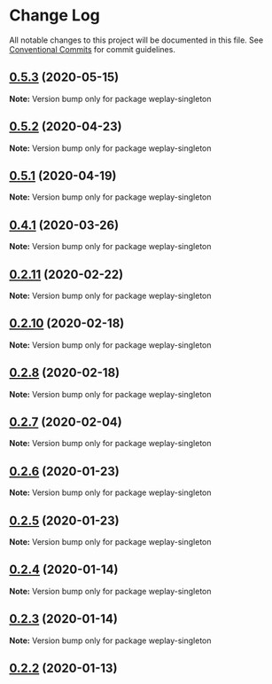 # Change Log

All notable changes to this project will be documented in this file.
See [Conventional Commits](https://conventionalcommits.org) for commit guidelines.

## [0.5.3](https://bitbucket.org/weplaymedia/frontend/compare/weplay-singleton@0.5.2...weplay-singleton@0.5.3) (2020-05-15)

**Note:** Version bump only for package weplay-singleton






## [0.5.2](https://bitbucket.org/weplaymedia/frontend/compare/weplay-singleton@0.5.1...weplay-singleton@0.5.2) (2020-04-23)

**Note:** Version bump only for package weplay-singleton






## [0.5.1](https://bitbucket.org/weplaymedia/frontend/compare/weplay-singleton@0.5.0...weplay-singleton@0.5.1) (2020-04-19)

**Note:** Version bump only for package weplay-singleton





## [0.4.1](https://bitbucket.org/weplaymedia/frontend/compare/weplay-singleton@0.4.0...weplay-singleton@0.4.1) (2020-03-26)

**Note:** Version bump only for package weplay-singleton





## [0.2.11](https://bitbucket.org/weplaymedia/frontend/compare/weplay-singleton@0.2.10...weplay-singleton@0.2.11) (2020-02-22)

**Note:** Version bump only for package weplay-singleton






## [0.2.10](https://bitbucket.org/weplaymedia/frontend/compare/weplay-singleton@0.2.7...weplay-singleton@0.2.10) (2020-02-18)

**Note:** Version bump only for package weplay-singleton





## [0.2.8](https://bitbucket.org/weplaymedia/frontend/compare/weplay-singleton@0.2.7...weplay-singleton@0.2.8) (2020-02-18)

**Note:** Version bump only for package weplay-singleton





## [0.2.7](https://bitbucket.org/weplaymedia/frontend/compare/weplay-singleton@0.2.6...weplay-singleton@0.2.7) (2020-02-04)

**Note:** Version bump only for package weplay-singleton






## [0.2.6](https://bitbucket.org/weplaymedia/frontend/compare/weplay-singleton@0.2.5...weplay-singleton@0.2.6) (2020-01-23)

**Note:** Version bump only for package weplay-singleton





## [0.2.5](https://bitbucket.org/weplaymedia/frontend/compare/weplay-singleton@0.2.4...weplay-singleton@0.2.5) (2020-01-23)

**Note:** Version bump only for package weplay-singleton





## [0.2.4](https://bitbucket.org/weplaymedia/frontend/compare/weplay-singleton@0.2.3...weplay-singleton@0.2.4) (2020-01-14)

**Note:** Version bump only for package weplay-singleton





<a name="0.2.3"></a>
## [0.2.3](https://bitbucket.org/projects/weplaymedia/repos/frontend/compare/diff?targetBranch=refs%2Ftags%2Fweplay-singleton@0.2.0&sourceBranch=refs%2Ftags%2Fweplay-singleton@0.2.3) (2020-01-14)

**Note:** Version bump only for package weplay-singleton





<a name="0.2.2"></a>
## [0.2.2](https://bitbucket.org/projects/weplaymedia/repos/frontend/compare/diff?targetBranch=refs%2Ftags%2Fweplay-singleton@0.2.2&sourceBranch=refs%2Ftags%2Fweplay-singleton@0.2.2) (2020-01-13)
